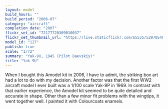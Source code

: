 ```yaml
---
layout: model
build_hours: ""
build_period: "2006-07"
category: "aircraft"
completion_date: "2007"
flickr_set_id: "72177720309010037"
flickr_set_thumbnail_url: "https://live.staticflickr.com/65535/52970540865_85d43329a1_m.jpg"
model_id: "127"
publish: true
scale: "1/72"
summary: "Yak-9U, 1945 (Pilot Baevskiy)"
title: "Yak-9U"
---
```


When I bought this Amodel kit in 2006, I have to admit, the striking box art had a lot to do with my decision. Another factor was that the first WW2 aircraft model I ever built was a 1/100 scale Yak-9P in 1969. In contrast with that earlier experience, the Amodel  kit seemed to be quite detailed and accurate in shape. Other than a few minor fit problems with the wingtips, it went together well. I painted it with Colourcoats enamels.
